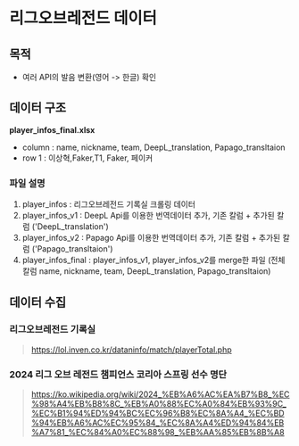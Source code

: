 # 리그오브레전드 데이터

## 목적 ##
- 여러 API의 발음 변환(영어 -> 한글) 확인

## 데이터 구조 ##
**player_infos_final.xlsx**
- column : name, nickname, team, DeepL_translation, Papago_transltaion
- row 1 : 이상혁,Faker,T1, Faker, 페이커

### 파일 설명
1. player_infos : 리그오브레전드 기록실 크롤링 데이터
2. player_infos_v1 : DeepL Api를 이용한 번역데이터 추가, 기존 칼럼 + 추가된 칼럼 ('DeepL_translation') 
3. player_infos_v2 : Papago Api를 이용한 번역데이터 추가, 기존 칼럼 + 추가된 칼럼 ('Papago_transltaion')
4. player_infos_final : player_infos_v1, player_infos_v2를 merge한 파일 (전체 칼럼 name, nickname, team, DeepL_translation, Papago_transltaion)

## 데이터 수집 ##
### 리그오브레전드 기록실
> https://lol.inven.co.kr/dataninfo/match/playerTotal.php

### 2024 리그 오브 레전드 챔피언스 코리아 스프링 선수 명단
> https://ko.wikipedia.org/wiki/2024_%EB%A6%AC%EA%B7%B8_%EC%98%A4%EB%B8%8C_%EB%A0%88%EC%A0%84%EB%93%9C_%EC%B1%94%ED%94%BC%EC%96%B8%EC%8A%A4_%EC%BD%94%EB%A6%AC%EC%95%84_%EC%8A%A4%ED%94%84%EB%A7%81_%EC%84%A0%EC%88%98_%EB%AA%85%EB%8B%A8
